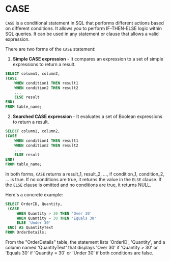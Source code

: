 # CASE

`CASE` is a conditional statement in SQL that performs different actions based on different conditions. It allows you to perform IF-THEN-ELSE logic within SQL queries. It can be used in any statement or clause that allows a valid expression.

There are two forms of the `CASE` statement:

1. **Simple CASE expression** - It compares an expression to a set of simple expressions to return a result.

```sql
SELECT column1, column2, 
(CASE 
    WHEN condition1 THEN result1
    WHEN condition2 THEN result2
    ...
    ELSE result 
END) 
FROM table_name;
```

2. **Searched CASE expression** - It evaluates a set of Boolean expressions to return a result.

```sql
SELECT column1, column2,
(CASE
    WHEN condition1 THEN result1
    WHEN condition2 THEN result2
    ...
    ELSE result
END) 
FROM table_name;
```

In both forms, `CASE` returns a result_1, result_2, ..., if condition_1, condition_2, ... is true. If no conditions are true, it returns the value in the `ELSE` clause. If the `ELSE` clause is omitted and no conditions are true, it returns NULL.

Here's a concrete example:

```sql
SELECT OrderID, Quantity,
 (CASE
     WHEN Quantity > 30 THEN 'Over 30'
     WHEN Quantity = 30 THEN 'Equals 30'
     ELSE 'Under 30'
 END) AS QuantityText
FROM OrderDetails;
```

From the "OrderDetails" table, the statement lists 'OrderID', 'Quantity', and a column named 'QuantityText' that displays 'Over 30' if 'Quantity > 30' or 'Equals 30' if 'Quantity = 30' or 'Under 30' if both conditions are false.